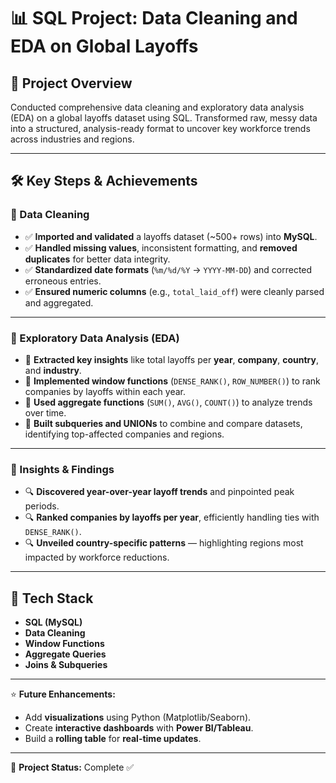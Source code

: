 # 📊 SQL Project: Data Cleaning and EDA on Global Layoffs  

## 🌟 Project Overview  
Conducted comprehensive data cleaning and exploratory data analysis (EDA) on a global layoffs dataset using SQL. Transformed raw, messy data into a structured, analysis-ready format to uncover key workforce trends across industries and regions.

---

## 🛠️ Key Steps & Achievements  

### 🔹 Data Cleaning  
- ✅ **Imported and validated** a layoffs dataset (~500+ rows) into **MySQL**.  
- ✅ **Handled missing values**, inconsistent formatting, and **removed duplicates** for better data integrity.  
- ✅ **Standardized date formats** (`%m/%d/%Y` → `YYYY-MM-DD`) and corrected erroneous entries.  
- ✅ **Ensured numeric columns** (e.g., `total_laid_off`) were cleanly parsed and aggregated.  

---

### 🔹 Exploratory Data Analysis (EDA)  
- 📌 **Extracted key insights** like total layoffs per **year**, **company**, **country**, and **industry**.  
- 📌 **Implemented window functions** (`DENSE_RANK()`, `ROW_NUMBER()`) to rank companies by layoffs within each year.  
- 📌 **Used aggregate functions** (`SUM()`, `AVG()`, `COUNT()`) to analyze trends over time.  
- 📌 **Built subqueries and UNIONs** to combine and compare datasets, identifying top-affected companies and regions.  

---

### 🔹 Insights & Findings  
- 🔍 **Discovered year-over-year layoff trends** and pinpointed peak periods.  
- 🔍 **Ranked companies by layoffs per year**, efficiently handling ties with `DENSE_RANK()`.  
- 🔍 **Unveiled country-specific patterns** — highlighting regions most impacted by workforce reductions.  

---

## 🧠 Tech Stack  
- **SQL (MySQL)**  
- **Data Cleaning**  
- **Window Functions**  
- **Aggregate Queries**  
- **Joins & Subqueries**  

---

⭐ **Future Enhancements:**  
- Add **visualizations** using Python (Matplotlib/Seaborn).  
- Create **interactive dashboards** with **Power BI/Tableau**.  
- Build a **rolling table** for **real-time updates**.  

---

💪 **Project Status:** Complete ✅  

